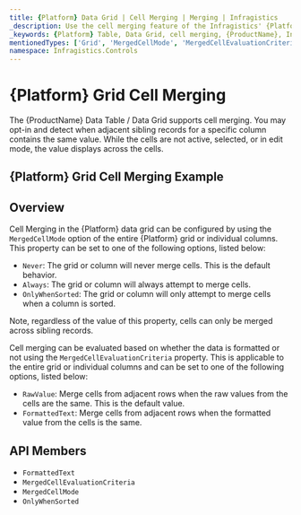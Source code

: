 ```yaml
---
title: {Platform} Data Grid | Cell Merging | Merging | Infragistics
_description: Use the cell merging feature of the Infragistics' {Platform} data grid to join cells with duplicate values.
_keywords: {Platform} Table, Data Grid, cell merging, {ProductName}, Infragistics
mentionedTypes: ['Grid', 'MergedCellMode', 'MergedCellEvaluationCriteria']
namespace: Infragistics.Controls
---
```


# {Platform} Grid Cell Merging

The {ProductName} Data Table / Data Grid supports cell merging. You may opt-in and detect when adjacent sibling records for a specific column contains the same value. While the cells are not active, selected, or in edit mode, the value displays across the cells.

## {Platform} Grid Cell Merging Example

<code-view style="height: 600px"
           data-demos-base-url="{environment:dvDemosBaseUrl}"
           iframe-src="{environment:dvDemosBaseUrl}/grids/data-grid-cell-merging"
           alt="{Platform} Grid Cell Merging Example"
           github-src="grids/data-grid/cell-merging">
</code-view>

<div class="divider--half"></div>

## Overview

Cell Merging in the {Platform} data grid can be configured by using the `MergedCellMode` option of the entire {Platform} grid or individual columns. This property can be set to one of the following options, listed below:

- `Never`: The grid or column will never merge cells. This is the default behavior.
- `Always`: The grid or column will always attempt to merge cells.
- `OnlyWhenSorted`: The grid or column will only attempt to merge cells when a column is sorted.

Note, regardless of the value of this property, cells can only be merged across sibling records.

Cell merging can be evaluated based on whether the data is formatted or not using the `MergedCellEvaluationCriteria` property. This is applicable to the entire grid or individual columns and can be set to one of the following options, listed below:

- `RawValue`: Merge cells from adjacent rows when the raw values from the cells are the same. This is the default value.
- `FormattedText`: Merge cells from adjacent rows when the formatted value from the cells is the same.

<div class="divider--half"></div>

 ## API Members

 - `FormattedText`
 - `MergedCellEvaluationCriteria`
 - `MergedCellMode`
 - `OnlyWhenSorted`